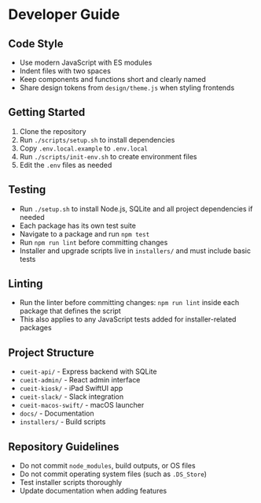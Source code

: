 # Developer Guide

## Code Style
- Use modern JavaScript with ES modules
- Indent files with two spaces
- Keep components and functions short and clearly named
- Share design tokens from `design/theme.js` when styling frontends

## Getting Started
1. Clone the repository
2. Run `./scripts/setup.sh` to install dependencies
3. Copy `.env.local.example` to `.env.local`
4. Run `./scripts/init-env.sh` to create environment files
5. Edit the `.env` files as needed

## Testing
- Run `./setup.sh` to install Node.js, SQLite and all project dependencies if needed
- Each package has its own test suite
- Navigate to a package and run `npm test`
- Run `npm run lint` before committing changes
- Installer and upgrade scripts live in `installers/` and must include basic tests

## Linting
- Run the linter before committing changes: `npm run lint` inside each package that defines the script
- This also applies to any JavaScript tests added for installer-related packages

## Project Structure
- `cueit-api/` - Express backend with SQLite
- `cueit-admin/` - React admin interface  
- `cueit-kiosk/` - iPad SwiftUI app
- `cueit-slack/` - Slack integration
- `cueit-macos-swift/` - macOS launcher
- `docs/` - Documentation
- `installers/` - Build scripts

## Repository Guidelines
- Do not commit `node_modules`, build outputs, or OS files
- Do not commit operating system files (such as `.DS_Store`)
- Test installer scripts thoroughly
- Update documentation when adding features
